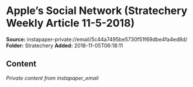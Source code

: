 # Apple’s Social Network (Stratechery Weekly Article 11-5-2018)

**Source:** instapaper-private://email/5c44a7495be5730f51f69dbe4fa4ed8d/
**Folder:** Stratechery
**Added:** 2018-11-05T06:18:11




## Content
*Private content from instapaper_email*
